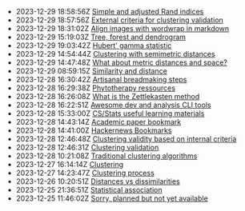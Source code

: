 * 2023-12-29 18:58:56Z [Simple and adjusted Rand indices](../21)
* 2023-12-29 18:57:56Z [External criteria for clustering validation](../20)
* 2023-12-29 18:31:02Z [Align images with wordwrap in markdown](../19)
* 2023-12-29 15:19:03Z [Tree, forest and dendrogram](../18)
* 2023-12-29 19:03:42Z [Hubert' gamma statistic](../22)
* 2023-12-29 14:54:44Z [Clustering with semimetric distances](../17)
* 2023-12-29 14:47:48Z [What about metric distances and space?](../16)
* 2023-12-29 08:59:15Z [Similarity and distance](../3)
* 2023-12-28 16:30:42Z [Artisanal breadmaking steps](../15)
* 2023-12-28 16:29:38Z [Phytotherapy ressources](../14)
* 2023-12-28 16:26:08Z [What is the Zettlekasten method](../1)
* 2023-12-28 16:22:51Z [Awesome dev and analysis CLI tools](../13)
* 2023-12-28 15:33:00Z [CS/Stats useful learning materials](../12)
* 2023-12-28 14:43:14Z [Academic paper bookmark](../11)
* 2023-12-28 14:41:00Z [Hackernews Bookmarks](../8)
* 2023-12-28 12:46:48Z [Clustering validity based on internal criteria](../10)
* 2023-12-28 12:46:31Z [Clustering validation](../9)
* 2023-12-28 10:21:08Z [Traditional clustering algorithms](../7)
* 2023-12-27 16:14:14Z [Clustering](../5)
* 2023-12-27 14:23:47Z [Clustering process](../6)
* 2023-12-26 10:20:51Z [Distances vs dissimilarities](../4)
* 2023-12-25 21:36:51Z [Statistical association](../2)
* 2023-12-25 11:46:02Z [Sorry, planned but not yet available](../0)
